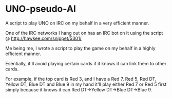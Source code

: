 # UNO-pseudo-AI
A script to play UNO on IRC on my behalf in a very efficient manner.

One of the IRC networks I hang out on has an IRC bot on it using the script @ http://hawkee.com/snippet/5301/

Me being me, I wrote a script to play the game on my behalf in a highly efficient manner.

Esentially, it'll avoid playing certain cards if it knows it can link them to other cards.

For example, if the top card is Red 3, and I have a Red 7, Red 5, Red DT, Yellow DT, Blue DT and Blue 9 in my hand
it'll play either Red 7 or Red 5 first simply because it knows it can Red DT->Yellow DT->Blue DT->Blue 9.

